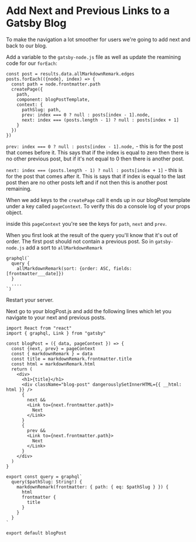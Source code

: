 # Add Next and Previous Links to a Gatsby Blog

To make the navigation a lot smoother for users we're going to add next and back to our blog.

Add a variable to the `gatsby-node.js` file as well as update the reamining code for our `forEach`:

```JS
const post = results.data.allMarkdownRemark.edges
posts.forEach(({node}, index) => {
  const path = node.frontmatter.path
  createPage({
    path,
    component: blogPostTemplate,
    context: {
      pathSlug: path,
      prev: index === 0 ? null : posts[index - 1].node,
      next: index === (posts.length - 1) ? null : posts[index + 1]
    }
  })
})
```

`prev: index === 0 ? null : posts[index - 1].node,` - this is for the post that comes before it. This says that if the index is equal to zero then there is no other previous post, but if it's not equal to 0 then there is another post.

`next: index === (posts.length - 1) ? null : posts[index + 1]` - this is for the post that comes after it. This is says that if index is equal to the last post then are no other posts left and if not then this is another post remaining.

When we add keys to the `createPage` call it ends up in our blogPost template under a key called `pageContext`. To verify this do a console log of your props object.

inside this `pageContext` you're see the keys for `path`, `next` and `prev`.

When you first look at the result of the query you'll know that it's out of order. The first post should not contain a previous post. So in `gatsby-node.js` add a sort to `allMarkdownRemark`

```JS
graphql(`
  query {
    allMarkdownRemark(sort: {order: ASC, fields: [frontmatter___date]})
  }
  ....
`)
```

Restart your server.

Next go to your blogPost.js and add the following lines which let you navigate to your next and previous posts.

```JS
import React from "react"
import { graphql, Link } from "gatsby"

const blogPost = ({ data, pageContext }) => {
  const {next, prev} = pageContext
  const { markdownRemark } = data
  const title = markdownRemark.frontmatter.title
  const html = markdownRemark.html
  return (
    <div>
      <h1>{title}</h1>
      <div className="blog-post" dangerouslySetInnerHTML={{ __html: html }} />
      {
        next &&
        <Link to={next.frontmatter.path}>
          Next
        </Link>
      }
      {
        prev &&
        <Link to={next.frontmatter.path}>
          Next
        </Link>
      }
    </div>
  )
}

export const query = graphql`
  query($pathSlug: String!) {
    markdownRemark(frontmatter: { path: { eq: $pathSlug } }) {
      html
      frontmatter {
        title
      }
    }
  }
`

export default blogPost
```
